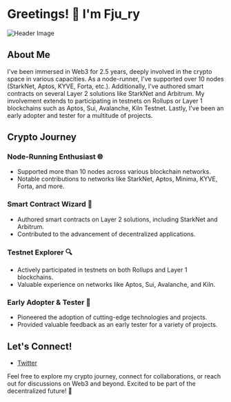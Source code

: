 # Greetings! 👋 I'm Fju_ry

![Header Image](link-to-header-image.png)

## About Me
I've been immersed in Web3 for 2.5 years, deeply involved in the crypto space in various capacities. As a node-runner, I've supported over 10 nodes (StarkNet, Aptos, KYVE, Forta, etc.). Additionally, I've authored smart contracts on several Layer 2 solutions like StarkNet and Arbitrum. My involvement extends to participating in testnets on Rollups or Layer 1 blockchains such as Aptos, Sui, Avalanche, Kiln Testnet. Lastly, I've been an early adopter and tester for a multitude of projects.

## Crypto Journey

### Node-Running Enthusiast 🌐
- Supported more than 10 nodes across various blockchain networks.
- Notable contributions to networks like StarkNet, Aptos, Minima, KYVE, Forta, and more.

### Smart Contract Wizard 🧙
- Authored smart contracts on Layer 2 solutions, including StarkNet and Arbitrum.
- Contributed to the advancement of decentralized applications.

### Testnet Explorer 🔍
- Actively participated in testnets on both Rollups and Layer 1 blockchains.
- Valuable experience on networks like Aptos, Sui, Avalanche, and Kiln.

### Early Adopter & Tester 🚀
- Pioneered the adoption of cutting-edge technologies and projects.
- Provided valuable feedback as an early tester for a variety of projects.

## Let's Connect!
- [Twitter](https://twitter.com/fju_ry)

Feel free to explore my crypto journey, connect for collaborations, or reach out for discussions on Web3 and beyond. Excited to be part of the decentralized future! 🚀

